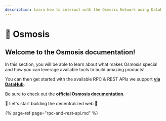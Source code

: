 ```yaml
---
description: Learn how to interact with the Osmosis Network using DataHub
---
```


# 🧪 Osmosis

## Welcome to the Osmosis documentation!

In this section, you will be able to learn about what makes Osmosis special and how you can leverage available tools to build amazing products!

You can then get started with the available RPC & REST APIs we support [**via DataHub**](https://datahub.figment.io/sign_up?service=osmosis).

Be sure to check out the [**official Osmosis documentation**](https://github.com/osmosis-labs/osmosis).

🚀 Let's start building the decentralized web 🚀[  
](https://learn.figment.io/network-documentation/secret/secret-101)

{% page-ref page="rpc-and-rest-api.md" %}








